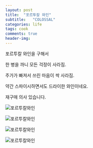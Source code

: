 ```yaml
---
layout: post
title:  "포르투칼 와인"
subtitle:   "COLOSSAL"
categories: life
tags: cook
comments: true
header-img: 
---
```


포르투칼 와인을 구해서

한 병을 까니 모든 걱정이 사라짐.

주가가 빠져서 쓰린 마음이 싹 사라짐.

약간 스파이시하면서도 드라이한 와인이네요.

재구매 의사 있습니다.

 ![포르투칼와인](https://youngsungson.github.io/assets/img/life/cook/20211124-life-cook-wine1.jpg)
 
 ![포르투칼와인](https://youngsungson.github.io/assets/img/life/cook/20211124-life-cook-wine2.jpg)
 
 ![포르투칼와인](https://youngsungson.github.io/assets/img/life/cook/20211124-life-cook-wine3.jpg)
 
 ![포르투칼와인](https://youngsungson.github.io/assets/img/life/cook/20211124-life-cook-wine4.jpg)
 
 
 
 
 
 
 
